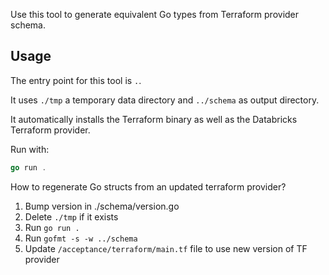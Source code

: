 Use this tool to generate equivalent Go types from Terraform provider schema.

## Usage

The entry point for this tool is `.`.

It uses `./tmp` a temporary data directory and `../schema` as output directory.

It automatically installs the Terraform binary as well as the Databricks Terraform provider.

Run with:

```go
go run .
```

How to regenerate Go structs from an updated terraform provider?
1. Bump version in ./schema/version.go
2. Delete `./tmp` if it exists
3. Run `go run .`
4. Run `gofmt -s -w ../schema`
5. Update `/acceptance/terraform/main.tf` file to use new version of TF provider
